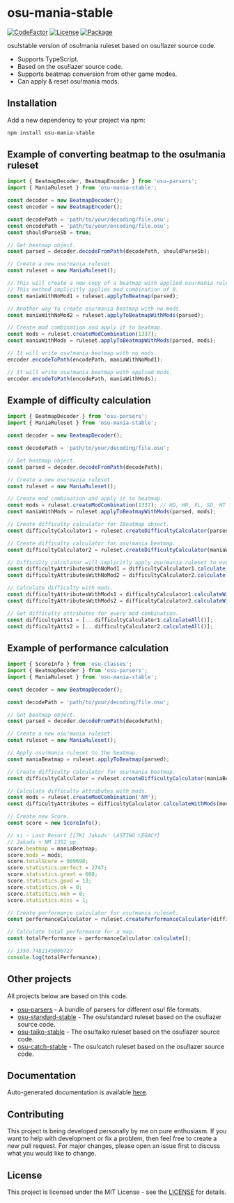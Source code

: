# osu-mania-stable
[![CodeFactor](https://img.shields.io/codefactor/grade/github/kionell/osu-mania-stable)](https://www.codefactor.io/repository/github/kionell/osu-mania-stable)
[![License](https://img.shields.io/github/license/kionell/osu-mania-stable)](https://github.com/kionell/osu-mania-stable/blob/master/LICENSE)
[![Package](https://img.shields.io/npm/v/osu-mania-stable)](https://www.npmjs.com/package/osu-mania-stable)


osu!stable version of osu!mania ruleset based on osu!lazer source code.

- Supports TypeScript.
- Based on the osu!lazer source code.
- Supports beatmap conversion from other game modes.
- Can apply & reset osu!mania mods.

## Installation

Add a new dependency to your project via npm:

```bash
npm install osu-mania-stable
```

## Example of converting beatmap to the osu!mania ruleset

```js
import { BeatmapDecoder, BeatmapEncoder } from 'osu-parsers';
import { ManiaRuleset } from 'osu-mania-stable';

const decoder = new BeatmapDecoder();
const encoder = new BeatmapEncoder();

const decodePath = 'path/to/your/decoding/file.osu';
const encodePath = 'path/to/your/encoding/file.osu';
const shouldParseSb = true;

// Get beatmap object.
const parsed = decoder.decodeFromPath(decodePath, shouldParseSb);

// Create a new osu!mania ruleset.
const ruleset = new ManiaRuleset();

// This will create a new copy of a beatmap with applied osu!mania ruleset.
// This method implicitly applies mod combination of 0.
const maniaWithNoMod1 = ruleset.applyToBeatmap(parsed);

// Another way to create osu!mania beatmap with no mods. 
const maniaWithNoMod2 = ruleset.applyToBeatmapWithMods(parsed);

// Create mod combination and apply it to beatmap.
const mods = ruleset.createModCombination(1337);
const maniaWithMods = ruleset.applyToBeatmapWithMods(parsed, mods);

// It will write osu!mania beatmap with no mods.
encoder.encodeToPath(encodePath, maniaWithNoMod1);

// It will write osu!mania beatmap with applied mods.
encoder.encodeToPath(encodePath, maniaWithMods);
```

## Example of difficulty calculation

```js
import { BeatmapDecoder } from 'osu-parsers';
import { ManiaRuleset } from 'osu-mania-stable';

const decoder = new BeatmapDecoder();

const decodePath = 'path/to/your/decoding/file.osu';

// Get beatmap object.
const parsed = decoder.decodeFromPath(decodePath);

// Create a new osu!mania ruleset.
const ruleset = new ManiaRuleset();

// Create mod combination and apply it to beatmap.
const mods = ruleset.createModCombination(1337); // HD, HR, FL, SD, HT
const maniaWithMods = ruleset.applyToBeatmapWithMods(parsed, mods);

// Create difficulty calculator for IBeatmap object.
const difficultyCalculator1 = ruleset.createDifficultyCalculator(parsed);

// Create difficulty calculator for osu!mania beatmap.
const difficultyCalculator2 = ruleset.createDifficultyCalculator(maniaWithMods);

// Difficulty calculator will implicitly apply osu!mania ruleset to every beatmap.
const difficultyAttributesWithNoMod1 = difficultyCalculator1.calculate();
const difficultyAttributesWithNoMod2 = difficultyCalculator2.calculate();

// Calculate difficulty with mods.
const difficultyAttributesWithMods1 = difficultyCalculator1.calculateWithMods(mods);
const difficultyAttributesWithMods2 = difficultyCalculator2.calculateWithMods(mods);

// Get difficulty attributes for every mod combination.
const difficultyAtts1 = [...difficultyCalculator1.calculateAll()];
const difficultyAtts2 = [...difficultyCalculator2.calculateAll()];
```

## Example of performance calculation

```js
import { ScoreInfo } from 'osu-classes';
import { BeatmapDecoder } from 'osu-parsers';
import { ManiaRuleset } from 'osu-mania-stable';

const decoder = new BeatmapDecoder();

const decodePath = 'path/to/your/decoding/file.osu';

// Get beatmap object.
const parsed = decoder.decodeFromPath(decodePath);

// Create a new osu!mania ruleset.
const ruleset = new ManiaRuleset();

// Apply osu!mania ruleset to the beatmap.
const maniaBeatmap = ruleset.applyToBeatmap(parsed);

// Create difficulty calculator for osu!mania beatmap.
const difficultyCalculator = ruleset.createDifficultyCalculator(maniaBeatmap);

// Calculate difficulty attributes with mods.
const mods = ruleset.createModCombination('NM');
const difficultyAttributes = difficultyCalculator.calculateWithMods(mods);

// Create new Score.
const score = new ScoreInfo();

// xi - Last Resort [[7K] Jakads' LASTING LEGACY]
// Jakads + NM 1351 pp.
score.beatmap = maniaBeatmap;
score.mods = mods;
score.totalScore = 989698;
score.statistics.perfect = 2747;
score.statistics.great = 608;
score.statistics.good = 13;
score.statistics.ok = 0;
score.statistics.meh = 0;
score.statistics.miss = 1;

// Create performance calculator for osu!mania ruleset.
const performanceCalculator = ruleset.createPerformanceCalculator(difficultyAttributes, score);

// Calculate total performance for a map.
const totalPerformance = performanceCalculator.calculate();

// 1350.7482145000727
console.log(totalPerformance);
```

## Other projects

All projects below are based on this code.

- [osu-parsers](https://github.com/kionell/osu-parsers.git) - A bundle of parsers for different osu! file formats.
- [osu-standard-stable](https://github.com/kionell/osu-standard-stable.git) - The osu!standard ruleset based on the osu!lazer source code.
- [osu-taiko-stable](https://github.com/kionell/osu-taiko-stable.git) - The osu!taiko ruleset based on the osu!lazer source code.
- [osu-catch-stable](https://github.com/kionell/osu-catch-stable.git) - The osu!catch ruleset based on the osu!lazer source code.

## Documentation

Auto-generated documentation is available [here](https://kionell.github.io/osu-mania-stable/).

## Contributing

This project is being developed personally by me on pure enthusiasm. If you want to help with development or fix a problem, then feel free to create a new pull request. For major changes, please open an issue first to discuss what you would like to change.

## License
This project is licensed under the MIT License - see the [LICENSE](https://choosealicense.com/licenses/mit/) for details.